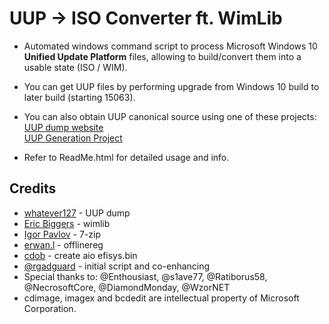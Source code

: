 # UUP -> ISO Converter ft. WimLib

* Automated windows command script to process Microsoft Windows 10 **Unified Update Platform** files, allowing to build/convert them into a usable state (ISO / WIM).

- You can get UUP files by performing upgrade from Windows 10 build to later build (starting 15063).

* You can also obtain UUP canonical source using one of these projects:  
[UUP dump website](https://uupdump.ml/)  
[UUP Generation Project](https://uup.rg-adguard.net/)

- Refer to ReadMe.html for detailed usage and info.

## Credits

* [whatever127](https://github.com/whatever127) - UUP dump
* [Eric Biggers](http://wimlib.net) - wimlib
* [Igor Pavlov](https://www.7-zip.org/) - 7-zip
* [erwan.l](http://reboot.pro/files/file/313-offlinereg) - offlinereg
* [cdob](http://reboot.pro/topic/20471-windows-pe-5x-boot-problem) - create aio efisys.bin
* [@rgadguard](https://twitter.com/rgadguard) - initial script and co-enhancing
* Special thanks to: @Enthousiast, @s1ave77, @Ratiborus58, @NecrosoftCore, @DiamondMonday, @WzorNET
* cdimage, imagex and bcdedit are intellectual property of Microsoft Corporation.
